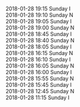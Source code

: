 2018-01-28 19:15 Sunday  I  
2018-01-28 19:10 Sunday  N  
2018-01-28 19:05 Sunday  I  
2018-01-28 19:00 Sunday  N  
2018-01-28 18:45 Sunday  I  
2018-01-28 18:40 Sunday  N  
2018-01-28 18:05 Sunday  I  
2018-01-28 16:15 Sunday  N  
2018-01-28 16:10 Sunday  I  
2018-01-28 16:05 Sunday  N  
2018-01-28 16:00 Sunday  I  
2018-01-28 15:55 Sunday  N  
2018-01-28 15:45 Sunday  I  
2018-01-28 12:45 Sunday  N  
2018-01-28 11:15 Sunday  I  
